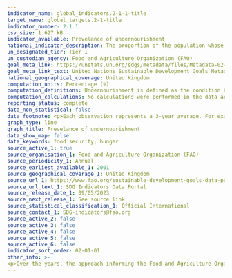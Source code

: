```yaml
---
indicator_name: global_indicators.2-1-1-title
target_name: global_targets.2-1-title
indicator_number: 2.1.1
csv_size: 1.627 kB
indicator_available: Prevelance of undernourishment
national_indicator_description: The proportion of the population whose habitual food consumption is insufficient to provide the dietary energy levels that are required to maintain a normal active and healthy life, expressed as a percentage.
un_designated_tier: Tier I
un_custodian_agency: Food and Agriculture Organization (FAO)
goal_meta_link: https://unstats.un.org/sdgs/metadata/files/Metadata-02-01-01.pdf
goal_meta_link_text: United Nations Sustainable Development Goals Metadata (PDF 270 KB)
national_geographical_coverage: United Kingdom
computation_units: Percentage (%)
computation_definitions: Undernourishment is defined as the condition by which a person has access, on a regular basis, to the amount of food that are insufficient to provide the energy required for conducting a normal, healthy and active life, given his or her own dietary energy requirements. Though strictly related, “undernourishment” as defined here is different from the physical conditions of “malnutrition” and “undernutrition” as it refers to the condition of insufficient intake of food, rather than to the outcome in terms of nutritional status.
computation_calculations: No calculations were performed in the data acquisition of this indicator as appropriate data was readily available in the final format specified by this indicator.
reporting_status: complete
data_non_statistical: false
data_footnote: <p>Each observation represents a 3-year average. For example, the estimate displayed for 2001 is calculated using data from 2000 to 2002.</p><p>Data showing as 2.5 may signify a prevalence of undernourishment below 2.5% - see other information section.</p>
graph_type: line
graph_title: Prevelance of undernourishment
data_show_map: false
data_keywords: food security; hunger
source_active_1: true
source_organisation_1: Food and Agriculture Organization (FAO)
source_periodicity_1: Annual
source_earliest_available_1: 2001
source_geographical_coverage_1: United Kingdom
source_url_1: https://www.fao.org/sustainable-development-goals-data-portal/data/indicators/2.1.1-prevalence-of-undernourishment/en
source_url_text_1: SDG Indicators Data Portal
source_release_date_1: 09/05/2023
source_next_release_1: See source link
source_statistical_classification_1: Official International
source_contact_1: SDG-indicators@fao.org
source_active_2: false
source_active_3: false
source_active_4: false
source_active_5: false
source_active_6: false
indicator_sort_order: 02-01-01
other_info: >-
<p>Over the years, the approach informing the Food and Agriculture Organization (FAO) computation of the prevalence of undernourishment has been criticized, based on the presumptions that undernourishment should be assessed necessarily starting at the individual level, by comparing individual energy requirements with individual energy intakes. According to such a view, the prevalence of undernourishment could be simply computed by counting the number of individuals in a representative sample of the population that is classified as undernourished, based on a comparison of individual habitual food consumption and requirements.</p><p>Unfortunately, such an approach is not feasible for two reasons - first, due to the cost of individual dietary intake surveys, individual food consumption is measured only in a few countries, every several years, on relatively small samples; moreover, individual energy requirements are practically unobservable with standard data collection methods (to the point that observed habitual energy consumption of individuals in a healthy status is still the preferred way to infer individual energy requirements). This means that even if it were possible to obtain accurate observations of the individual dietary energy consumption, this would be insufficient to infer on the undernourishment condition at individual level, unless integrated by the observation on the physical status (body mass index) and of its dynamic over time, of the same individual.</p><p>The model-based approach, developed by FAO, and used to estimate the prevalence of undernourishment integrates information that is available with sufficient regularity from different sources for most countries in the world, in a theoretically consistent way, thus providing what is still one of the most reliable tools to monitor progress towards reducing global hunger.</p><p>However, data reliability mostly depends on the quality of the data used to inform the estimation of the model’s parameters, which could be either from survey data or from food balances. Neither source is devoid of problems and, when comparing estimates from food balances and surveys, differences are frequently noted. To limit the impact of errors, FAO has traditionally presented estimates of prevalence of undernourishment at national level as three-year averages, on the presumption that errors induced by imprecise recording of stocks variations in each single year might be highly reduced when considering an average over three consecutive years.</p><p>Finally, due to the probabilistic nature of the inference and the margins of uncertainty associated with estimates  of each of the parameters in the model, the precision of the prevalence of undernourishment estimates is generally low. While it is not possible to formally compute margins of error around prevalence of undernourishment estimates, these are expected to likely exceed 5 percent in most cases. For this reason, FAO does not consider prevalence of undernourishment estimates that result to be lower than 2.5 percent as sufficiently reliable to be reported.</p> Data follows the UN specification for this indicator. This indicator has not been identified in collaboration with topic experts.
---
```

